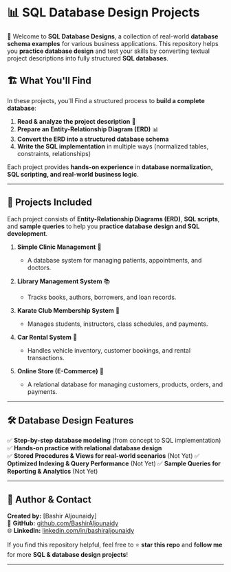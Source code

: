 # 📊 SQL Database Design Projects

🚀 Welcome to **SQL Database Designs**, a collection of real-world **database schema examples** for various business applications. This repository helps you **practice database design** and test your skills by converting textual project descriptions into fully structured **SQL databases**.

## 🏗 What You'll Find
In these projects, you'll Find a structured process to **build a complete database**:
1. **Read & analyze the project description** 📝  
2. **Prepare an Entity-Relationship Diagram (ERD)** 📊  
3. **Convert the ERD into a structured database schema**  
4. **Write the SQL implementation** in multiple ways (normalized tables, constraints, relationships)  

Each project provides **hands-on experience** in **database normalization, SQL scripting, and real-world business logic**.

---

## 📌 Projects Included
Each project consists of **Entity-Relationship Diagrams (ERD)**, **SQL scripts**, and **sample queries** to help you **practice database design and SQL development**.

1. **Simple Clinic Management** 🏥  
   - A database system for managing patients, appointments, and doctors.
   
2. **Library Management System** 📚  
   - Tracks books, authors, borrowers, and loan records.
   
3. **Karate Club Membership System** 🥋  
   - Manages students, instructors, class schedules, and payments.
   
4. **Car Rental System** 🚗  
   - Handles vehicle inventory, customer bookings, and rental transactions.
   
5. **Online Store (E-Commerce)** 🛒  
   - A relational database for managing customers, products, orders, and payments.

---

## 🛠 Database Design Features
✅ **Step-by-step database modeling** (from concept to SQL implementation)  
✅ **Hands-on practice with relational database design**  
✅ **Stored Procedures & Views for real-world scenarios**  (Not Yet)
✅ **Optimized Indexing & Query Performance**  (Not Yet)
✅ **Sample Queries for Reporting & Analytics**   (Not Yet)

---

## 👤 Author & Contact

**Created by:** [Bashir Aljounaidy]  
🔗 **GitHub:** [github.com/BashirAljounaidy](https://github.com/BashirAljounaidy)  
🌐 **LinkedIn:** [linkedin.com/in/bashiraljounaidy](https://linkedin.com/in/bashiraljounaidy)  

If you find this repository helpful, feel free to ⭐ **star this repo** and **follow me** for more **SQL & database design projects**!

---
